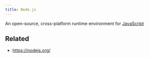 ```yaml
---
title: Node.js
---
```


An open-source, cross-platform runtime environment for [JavaScript](JavaScript.md)

## Related

* https://nodejs.org/
